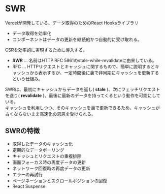 # SWR
Vercelが開発している、データ取得のためのReact Hooksライブラリ
* データ取得を効率化
* コンポーネントはデータの更新を継続的かつ自動的に受け取れる。

CSRを効率的に実現するために導入する。

* __SWR__ ... 名前はHTTP RFC 5861のstale-while-revalidateに由来している。
* RFC ... HTTPリクエストとキャッシュに関するもので、簡単に説明するとキャッシュから表示するが、一定時間後に裏で非同期にキャッシュを更新するという仕組み。

SWRは、最初にキャッシュからデータを返し( __stale__ )、次にフェッチリクエストを送り( __revalidate__ )、最後に最新のデータを持ってくるという動作を可能にしている。
<br>
キャッシュを利用しつつ、そのキャッシュを裏で更新できるため、キャッシュが古くならないまま高速化の恩恵を受けられる。

## SWRの特徴
* 取得したデータのキャッシュ化
* 定期的なデータボーリング
* キャッシュとリクエストの重複排除
* 画面フォーカス時の再度データの更新
* ネットワーク回復時の再度データの更新
* エラーの再試行
* ページネーションとスクロールポジションの回復
* React Suspense